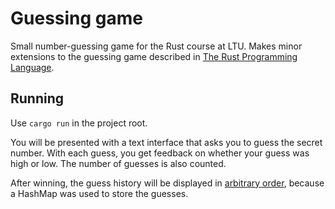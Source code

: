 # Guessing game
Small number-guessing game for the Rust course at LTU. Makes minor extensions to the guessing game described in [The Rust Programming Language](https://doc.rust-lang.org/book/second-edition/ch02-00-guessing-game-tutorial.html).

## Running
Use `cargo run` in the project root.

You will be presented with a text interface that asks you to guess the secret number. With each guess, you get feedback on whether your guess was high or low. The number of guesses is also counted.

After winning, the guess history will be displayed in [arbitrary order](https://doc.rust-lang.org/std/collections/struct.HashMap.html#method.iter), because a HashMap was used to store the guesses.
